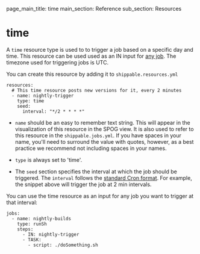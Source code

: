 page_main_title: time
main_section: Reference
sub_section: Resources

# time
A `time` resource type is used to to trigger a job based on a specific day and time. This resource can be used used as an IN input for [any job](jobs-overview/). The timezone used for triggering jobs is UTC.

You can create this resource by adding it to `shippable.resources.yml`

```
resources:
  # This time resource posts new versions for it, every 2 minutes
  - name: nightly-trigger
    type: time
    seed:
      interval: "*/2 * * * *"
```

* `name` should be an easy to remember text string. This will appear in the visualization of this resource in the SPOG view. It is also used to refer to this resource in the `shippable.jobs.yml`. If you have spaces in your name, you'll need to surround the value with quotes, however, as a best practice we recommend not including spaces in your names.

* `type` is always set to 'time'.

* The `seed` section specifies the interval at which the job should be triggered. The `interval` follows the [standard Cron format](https://en.wikipedia.org/wiki/Cron). For example, the snippet above will trigger the job at 2 min intervals.

You can use the time resource as an input for any job you want to trigger at that interval:

```
jobs:
  - name: nightly-builds
    type: runSh
    steps:
      - IN: nightly-trigger
      - TASK:
        - script: ./doSomething.sh

```
